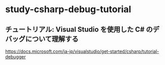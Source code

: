 # study-csharp-debug-tutorial

## チュートリアル: Visual Studio を使用した C# のデバッグについて理解する

https://docs.microsoft.com/ja-jp/visualstudio/get-started/csharp/tutorial-debugger

